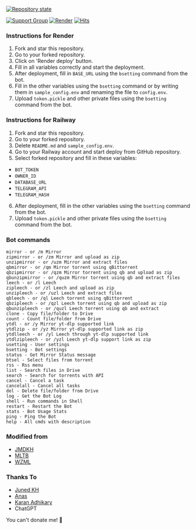 [![Repository state](https://github-readme-stats.vercel.app/api/pin/?username=5hojib&repo=hk-upstream&theme=react&border_color=61dafb&border_radius=10)](https://github.com/5hojib/hk-upstream)

[![Support Group](https://img.shields.io/badge/Support%20Group-Join-000000)](https://t.me/Luna073xChat)     [![Render](https://img.shields.io/badge/Render-Deploy-000000)](https://render.com/deploy?repo=) [![Hits](https://hits.seeyoufarm.com/api/count/incr/badge.svg?url=https%3A%2F%2Fgithub.com%2F5hojib%2Fluna&count_bg=%23000000&title_bg=%23555555&icon=&icon_color=%23E7E7E7&title=Views&edge_flat=false)](https://github.com/5hojib/luna)

### Instructions for Render
1. Fork and star this repository.
2. Go to your forked repository.
3. Click on 'Render deploy' button.
4. Fill in all variables correctly and start the deployment.
5. After deployment, fill in `BASE_URL` using the `bsetting` command from the bot.
6. Fill in the other variables using the `bsetting` command or by writing them in `sample_config.env` and renaming the file to `config.env`.
7. Upload `token.pickle` and other private files using the `bsetting` command from the bot.

### Instructions for Railway
1. Fork and star this repository.
2. Go to your forked repository.
3. Delete `README.md` and `sample_config.env`.
4. Go to your Railway account and start deploy from GitHub repository.
5. Select forked repository and fill in these variables:
* `BOT_TOKEN`
* `OWNER_ID`
* `DATABASE_URL`
* `TELEGRAM_API`
* `TELEGRAM_HASH` 
6. After deployment, fill in the other variables using the `bsetting` command from the bot.
7. Upload `token.pickle` and other private files using the `bsetting` command from the bot.

### Bot commands
```
mirror - or /m Mirror
zipmirror - or /zm Mirror and upload as zip
unzipmirror - or /uzm Mirror and extract files
qbmirror - or /qm Mirror torrent using qBittorrent
qbzipmirror - or /qzm Mirror torrent using qb and upload as zip
qbunzipmirror - or /quzm Mirror torrent using qb and extract files
leech - or /l Leech
zipleech - or /zl Leech and upload as zip
unzipleech - or /uzl Leech and extract files
qbleech - or /ql Leech torrent using qBittorrent
qbzipleech - or /qzl Leech torrent using qb and upload as zip
qbunzipleech - or /quzl Leech torrent using qb and extract
clone - Copy file/folder to Drive
count - Count file/folder from Drive
ytdl - or /y Mirror yt-dlp supported link
ytdlzip - or /yz Mirror yt-dlp supported link as zip
ytdlleech - or /yl Leech through yt-dlp supported link
ytdlzipleech - or /yzl Leech yt-dlp support link as zip
usetting - User settings
bsetting - Bot settings
status - Get Mirror Status message
btsel - Select files from torrent
rss - Rss menu
list - Search files in Drive
search - Search for torrents with API
cancel - Cancel a task
cancelall - Cancel all tasks
del - Delete file/folder from Drive
log - Get the Bot Log
shell - Run commands in Shell
restart - Restart the Bot
stats - Bot Usage Stats
ping - Ping the Bot
help - All cmds with description
```

### Modified from
* [JMDKH](https://github.com/junedkh/jmdkh-mltb)
* [MLTB](https://github.com/anasty17/mirror-leech-telegram-bot)
* [WZML](https://github.com/weebzone/WZML)

### Thanks To
* [Juned KH](https://github.com/junedkh)
* [Anas](https://github.com/anasty17)
* [Karan Adhikary](https://github.com/weebzone)
* ChatGPT

You can't donate me! 🤣